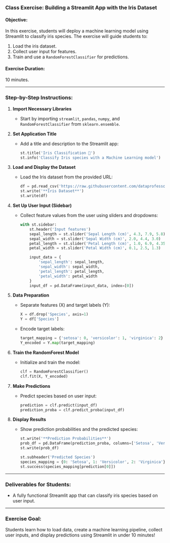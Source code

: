 ### Class Exercise: Building a Streamlit App with the Iris Dataset

#### Objective:
In this exercise, students will deploy a machine learning model using Streamlit to classify iris species. The exercise will guide students to:
1. Load the iris dataset.
2. Collect user input for features.
3. Train and use a `RandomForestClassifier` for predictions.

#### Exercise Duration:
10 minutes.

---

### Step-by-Step Instructions:

1. **Import Necessary Libraries**
   - Start by importing `streamlit`, `pandas`, `numpy`, and `RandomForestClassifier` from `sklearn.ensemble`.

2. **Set Application Title**
   - Add a title and description to the Streamlit app:
     ```python
     st.title('Iris Classification 🌸')
     st.info('Classify Iris species with a Machine Learning model')
     ```

3. **Load and Display the Dataset**
   - Load the Iris dataset from the provided URL:
     ```python
     df = pd.read_csv('https://raw.githubusercontent.com/dataprofessor/data/refs/heads/master/iris.csv')
     st.write('**Iris Dataset**')
     st.write(df)
     ```

4. **Set Up User Input (Sidebar)**
   - Collect feature values from the user using sliders and dropdowns:
     ```python
     with st.sidebar:
         st.header('Input features')
         sepal_length = st.slider('Sepal Length (cm)', 4.3, 7.9, 5.8)
         sepal_width = st.slider('Sepal Width (cm)', 2.0, 4.4, 3.0)
         petal_length = st.slider('Petal Length (cm)', 1.0, 6.9, 4.35)
         petal_width = st.slider('Petal Width (cm)', 0.1, 2.5, 1.3)

         input_data = {
             'sepal_length': sepal_length,
             'sepal_width': sepal_width,
             'petal_length': petal_length,
             'petal_width': petal_width
         }
         input_df = pd.DataFrame(input_data, index=[0])
     ```

5. **Data Preparation**
   - Separate features (X) and target labels (Y):
     ```python
     X = df.drop('Species', axis=1)
     Y = df['Species']
     ```

   - Encode target labels:
     ```python
     target_mapping = {'setosa': 0, 'versicolor': 1, 'virginica': 2}
     Y_encoded = Y.map(target_mapping)
     ```

6. **Train the RandomForest Model**
   - Initialize and train the model:
     ```python
     clf = RandomForestClassifier()
     clf.fit(X, Y_encoded)
     ```

7. **Make Predictions**
   - Predict species based on user input:
     ```python
     prediction = clf.predict(input_df)
     prediction_proba = clf.predict_proba(input_df)
     ```

8. **Display Results**
   - Show prediction probabilities and the predicted species:
     ```python
     st.write('**Prediction Probabilities**')
     prob_df = pd.DataFrame(prediction_proba, columns=['Setosa', 'Versicolor', 'Virginica'])
     st.write(prob_df)

     st.subheader('Predicted Species')
     species_mapping = {0: 'Setosa', 1: 'Versicolor', 2: 'Virginica'}
     st.success(species_mapping[prediction[0]])
     ```

---

### Deliverables for Students:
- A fully functional Streamlit app that can classify iris species based on user input.

---

### Exercise Goal:
Students learn how to load data, create a machine learning pipeline, collect user inputs, and display predictions using Streamlit in under 10 minutes!
